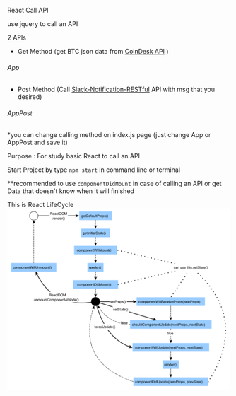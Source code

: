 React Call API 

use jquery to call an API 

2 APIs

- Get Method (get BTC json data from [CoinDesk API](http://www.coindesk.com/api/) )
###### App 

- Post Method (Call [Slack-Notification-RESTful](https://github.com/adreno205/Slack-Notification-RESTful) API with msg that you desired)
###### AppPost 

*you can change calling method on index.js page (just change App or AppPost and save it)

Purpose :
For study basic React to call an API 

Start Project by type `npm start` in command line or terminal

**recommended to use `componentDidMount` in case of calling an API or get Data that doesn't know when it will finished

This is React LifeCycle 
![Alt text](ReactLifeCycle.png?raw=true "Cineplex Model") 